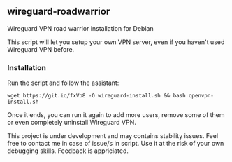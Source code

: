 ## wireguard-roadwarrior
Wireguard VPN road warrior installation for Debian

This script will let you setup your own VPN server, even if you haven't used Wireguard VPN before.

### Installation
Run the script and follow the assistant:

`wget https://git.io/fxVb8 -O wireguard-install.sh && bash openvpn-install.sh`

Once it ends, you can run it again to add more users, remove some of them or even completely uninstall Wireguard VPN.

This project is under development and may contains stability issues. Feel free to contact me in case of issue/s in script.
Use it at the risk of your own debugging skills.
Feedback is appriciated.